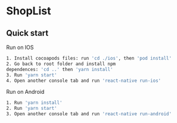 # ShopList
## Quick start
Run on IOS
```sh
1. Install cocoapods files: run 'cd ./ios', then 'pod install'
2. Go back to root folder and install npm 
dependences: 'cd ..' then 'yarn install'
3. Run 'yarn start'
4. Open another console tab and run 'react-native run-ios'
```

Run on Android
```sh
1. Run 'yarn install'
2. Run 'yarn start'
3. Open another console tab and run 'react-native run-android'
```

